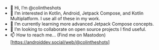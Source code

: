 - 👋 Hi, I’m @colintheshots
- 👀 I’m interested in Kotlin, Android, Jetpack Compose, and Kotlin Multiplatform. I use all of these in my work.
- 🌱 I’m currently learning more advanced Jetpack Compose concepts.
- 💞️ I’m looking to collaborate on open source projects I find useful.
- 📫 How to reach me... (Find me on Mastodon)[https://androiddev.social/web/@colintheshots]

<!---
colintheshots/colintheshots is a ✨ special ✨ repository because its `README.md` (this file) appears on your GitHub profile.
You can click the Preview link to take a look at your changes.
--->
